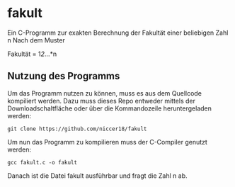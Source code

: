 # fakult
Ein C-Programm zur exakten Berechnung der Fakultät einer beliebigen Zahl n Nach dem Muster

Fakultät = 1*2*...*n

## Nutzung des Programms

Um das Programm nutzen zu können, muss es aus dem Quellcode kompiliert werden. Dazu muss dieses Repo entweder mittels der Downloadschaltfläche oder über die Kommandozeile heruntergeladen werden:

`git clone https://github.com/niccer18/fakult`

Um nun das Programm zu kompilieren muss der C-Compiler genutzt werden:

`gcc fakult.c -o fakult`

Danach ist die Datei fakult ausführbar und fragt die Zahl n ab.